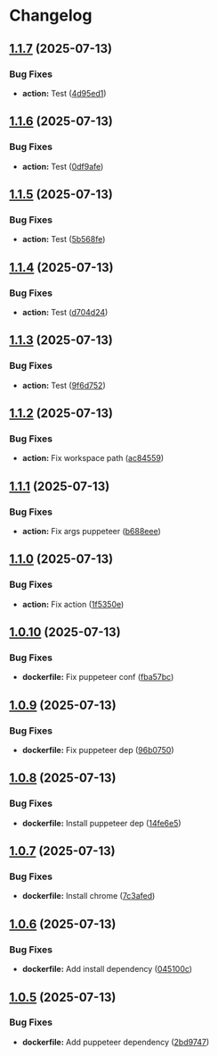 # Changelog

## [1.1.7](https://github.com/hairbui76/credly-badges/compare/v1.1.6...v1.1.7) (2025-07-13)


### Bug Fixes

* **action:** Test ([4d95ed1](https://github.com/hairbui76/credly-badges/commit/4d95ed1e7cb8dd02c86b5987f475b5eb1885351a))

## [1.1.6](https://github.com/hairbui76/credly-badges/compare/v1.1.5...v1.1.6) (2025-07-13)


### Bug Fixes

* **action:** Test ([0df9afe](https://github.com/hairbui76/credly-badges/commit/0df9afe8e68468c13059635dd6b41f2e7bab16f2))

## [1.1.5](https://github.com/hairbui76/credly-badges/compare/v1.1.4...v1.1.5) (2025-07-13)


### Bug Fixes

* **action:** Test ([5b568fe](https://github.com/hairbui76/credly-badges/commit/5b568fe266b18efff7cc42602887dc15a9cf6704))

## [1.1.4](https://github.com/hairbui76/credly-badges/compare/v1.1.3...v1.1.4) (2025-07-13)


### Bug Fixes

* **action:** Test ([d704d24](https://github.com/hairbui76/credly-badges/commit/d704d24593ab99e32a3be776aa2381eda64e6e50))

## [1.1.3](https://github.com/hairbui76/credly-badges/compare/v1.1.2...v1.1.3) (2025-07-13)


### Bug Fixes

* **action:** Test ([9f6d752](https://github.com/hairbui76/credly-badges/commit/9f6d752d9b8828c90be5c9c278dc809dd9b92acb))

## [1.1.2](https://github.com/hairbui76/credly-badges/compare/v1.1.1...v1.1.2) (2025-07-13)


### Bug Fixes

* **action:** Fix workspace path ([ac84559](https://github.com/hairbui76/credly-badges/commit/ac84559849253427085029d7d6a5d943517dd2d2))

## [1.1.1](https://github.com/hairbui76/credly-badges/compare/v1.1.0...v1.1.1) (2025-07-13)


### Bug Fixes

* **action:** Fix args puppeteer ([b688eee](https://github.com/hairbui76/credly-badges/commit/b688eeecf4053dab180ab99deec6e5ed734c5c71))

## [1.1.0](https://github.com/hairbui76/credly-badges/compare/v1.0.10...v1.1.0) (2025-07-13)


### Bug Fixes

* **action:** Fix action ([1f5350e](https://github.com/hairbui76/credly-badges/commit/1f5350e600ac77327c8b1345daccd441c82a71a8))

## [1.0.10](https://github.com/hairbui76/credly-badges/compare/v1.0.9...v1.0.10) (2025-07-13)


### Bug Fixes

* **dockerfile:** Fix puppeteer conf ([fba57bc](https://github.com/hairbui76/credly-badges/commit/fba57bceff06f001d87ac8db287cbeb252405e83))

## [1.0.9](https://github.com/hairbui76/credly-badges/compare/v1.0.8...v1.0.9) (2025-07-13)


### Bug Fixes

* **dockerfile:** Fix puppeteer dep ([96b0750](https://github.com/hairbui76/credly-badges/commit/96b0750fd0f5df8a7e5e9f8d66b1548d231ef004))

## [1.0.8](https://github.com/hairbui76/credly-badges/compare/v1.0.7...v1.0.8) (2025-07-13)


### Bug Fixes

* **dockerfile:** Install puppeteer dep ([14fe6e5](https://github.com/hairbui76/credly-badges/commit/14fe6e5a5bb28e8619dc0f5647da692e28a01099))

## [1.0.7](https://github.com/hairbui76/credly-badges/compare/v1.0.6...v1.0.7) (2025-07-13)


### Bug Fixes

* **dockerfile:** Install chrome ([7c3afed](https://github.com/hairbui76/credly-badges/commit/7c3afed203921c78d82d6586d6b7554e37f84f2c))

## [1.0.6](https://github.com/hairbui76/credly-badges/compare/v1.0.5...v1.0.6) (2025-07-13)


### Bug Fixes

* **dockerfile:** Add install dependency ([045100c](https://github.com/hairbui76/credly-badges/commit/045100c58c73bb042f141351d12ee193356187c8))

## [1.0.5](https://github.com/hairbui76/credly-badges/compare/v1.0.4...v1.0.5) (2025-07-13)


### Bug Fixes

* **dockerfile:** Add puppeteer dependency ([2bd9747](https://github.com/hairbui76/credly-badges/commit/2bd9747610bc38c1c5e05c903fef963d479079d5))
